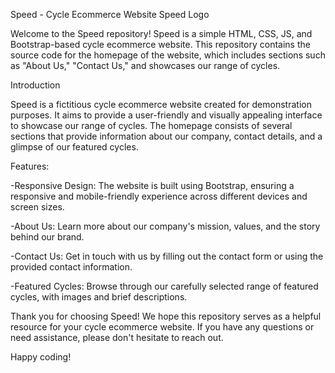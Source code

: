 Speed - Cycle Ecommerce Website
Speed Logo

Welcome to the Speed repository! Speed is a simple HTML, CSS, JS, and Bootstrap-based cycle ecommerce website. This repository contains the source code for the homepage of the website, which includes sections such as "About Us," "Contact Us," and showcases our range of cycles.

Introduction

Speed is a fictitious cycle ecommerce website created for demonstration purposes. It aims to provide a user-friendly and visually appealing interface to showcase our range of cycles. The homepage consists of several sections that provide information about our company, contact details, and a glimpse of our featured cycles.

Features:

-Responsive Design: The website is built using Bootstrap, ensuring a responsive and mobile-friendly experience across different devices and screen sizes.

-About Us: Learn more about our company's mission, values, and the story behind our brand.

-Contact Us: Get in touch with us by filling out the contact form or using the provided contact information.

-Featured Cycles: Browse through our carefully selected range of featured cycles, with images and brief descriptions.

Thank you for choosing Speed! We hope this repository serves as a helpful resource for your cycle ecommerce website. If you have any questions or need assistance, please don't hesitate to reach out.

Happy coding!
